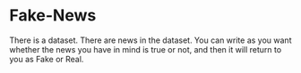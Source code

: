 # Fake-News
There is a dataset. There are news in the dataset. You can write as you want whether the news you have in mind is true or not, and then it will return to you as Fake or Real. 
